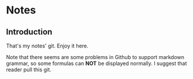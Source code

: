 # Notes
## Introduction
That's my notes' git. Enjoy it here. 

Note that there seems are some problems in Github to support markdown grammar, so some formulas can **NOT** be displayed normally. I suggest that reader pull this git.